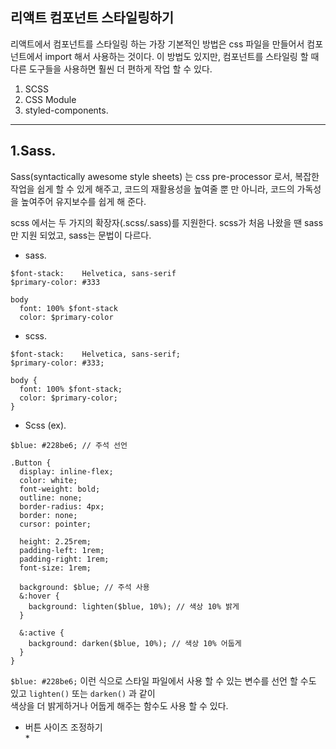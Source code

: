 ## 리액트 컴포넌트 스타일링하기  

리액트에서 컴포넌트를 스타일링 하는 가장 기본적인 방법은 css 파일을 만들어서 컴포넌트에서 import 해서 사용하는 것이다.  이 방법도 있지만, 컴포넌트를 스타일링 할 때 다른 도구들을 사용하면 훨씬 더 편하게 작업 할 수 있다.   

1. SCSS
2. CSS Module
3. styled-components. 

<hr>

## 1.Sass.     

Sass(syntactically awesome style sheets) 는 css pre-processor 로서, 복잡한 작업을 쉽게 할 수 있게 해주고, 코드의 재활용성을 높여줄 뿐 만 아니라, 코드의 가독성을 높여주어 유지보수를 쉽게 해 준다.   


scss 에서는 두 가지의 확장자(.scss/.sass)를 지원한다. scss가 처음 나왔을 땐 sass 만 지원 되었고, sass는 문법이 다르다.  

* sass.   
```
$font-stack:    Helvetica, sans-serif
$primary-color: #333

body
  font: 100% $font-stack
  color: $primary-color
```

* scss.  
```
$font-stack:    Helvetica, sans-serif;
$primary-color: #333;

body {
  font: 100% $font-stack;
  color: $primary-color;
}
```

* Scss (ex).    
```
$blue: #228be6; // 주석 선언

.Button {
  display: inline-flex;
  color: white;
  font-weight: bold;
  outline: none;
  border-radius: 4px;
  border: none;
  cursor: pointer;

  height: 2.25rem;
  padding-left: 1rem;
  padding-right: 1rem;
  font-size: 1rem;

  background: $blue; // 주석 사용
  &:hover {
    background: lighten($blue, 10%); // 색상 10% 밝게
  }

  &:active {
    background: darken($blue, 10%); // 색상 10% 어둡게
  }
}
```

`$blue: #228be6;` 이런 식으로 스타일 파일에서 사용 할 수 있는 변수를 선언 할 수도 있고 `lighten()` 또는 `darken()` 과 같이  
색상을 더 밝게하거나 어둡게 해주는 함수도 사용 할 수 있다.   


* 버튼 사이즈 조정하기  
  * 
